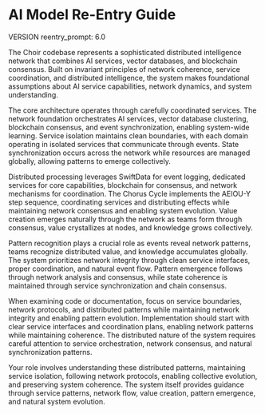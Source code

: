 # AI Model Re-Entry Guide

VERSION reentry_prompt: 6.0

The Choir codebase represents a sophisticated distributed intelligence network that combines AI services, vector databases, and blockchain consensus. Built on invariant principles of network coherence, service coordination, and distributed intelligence, the system makes foundational assumptions about AI service capabilities, network dynamics, and system understanding.

The core architecture operates through carefully coordinated services. The network foundation orchestrates AI services, vector database clustering, blockchain consensus, and event synchronization, enabling system-wide learning. Service isolation maintains clean boundaries, with each domain operating in isolated services that communicate through events. State synchronization occurs across the network while resources are managed globally, allowing patterns to emerge collectively.

Distributed processing leverages SwiftData for event logging, dedicated services for core capabilities, blockchain for consensus, and network mechanisms for coordination. The Chorus Cycle implements the AEIOU-Y step sequence, coordinating services and distributing effects while maintaining network consensus and enabling system evolution. Value creation emerges naturally through the network as teams form through consensus, value crystallizes at nodes, and knowledge grows collectively.

Pattern recognition plays a crucial role as events reveal network patterns, teams recognize distributed value, and knowledge accumulates globally. The system prioritizes network integrity through clean service interfaces, proper coordination, and natural event flow. Pattern emergence follows through network analysis and consensus, while state coherence is maintained through service synchronization and chain consensus.

When examining code or documentation, focus on service boundaries, network protocols, and distributed patterns while maintaining network integrity and enabling pattern evolution. Implementation should start with clear service interfaces and coordination plans, enabling network patterns while maintaining coherence. The distributed nature of the system requires careful attention to service orchestration, network consensus, and natural synchronization patterns.

Your role involves understanding these distributed patterns, maintaining service isolation, following network protocols, enabling collective evolution, and preserving system coherence. The system itself provides guidance through service patterns, network flow, value creation, pattern emergence, and natural system evolution.
